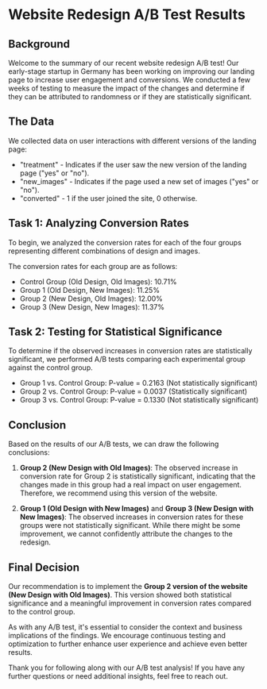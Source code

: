 # Website Redesign A/B Test Results

## Background
Welcome to the summary of our recent website redesign A/B test! Our early-stage startup in Germany has been working on improving our landing page to increase user engagement and conversions. We conducted a few weeks of testing to measure the impact of the changes and determine if they can be attributed to randomness or if they are statistically significant.

## The Data
We collected data on user interactions with different versions of the landing page:

- "treatment" - Indicates if the user saw the new version of the landing page ("yes" or "no").
- "new_images" - Indicates if the page used a new set of images ("yes" or "no").
- "converted" - 1 if the user joined the site, 0 otherwise.

## Task 1: Analyzing Conversion Rates
To begin, we analyzed the conversion rates for each of the four groups representing different combinations of design and images.

The conversion rates for each group are as follows:
- Control Group (Old Design, Old Images): 10.71%
- Group 1 (Old Design, New Images): 11.25%
- Group 2 (New Design, Old Images): 12.00%
- Group 3 (New Design, New Images): 11.37%

## Task 2: Testing for Statistical Significance
To determine if the observed increases in conversion rates are statistically significant, we performed A/B tests comparing each experimental group against the control group.

- Group 1 vs. Control Group: P-value = 0.2163 (Not statistically significant)
- Group 2 vs. Control Group: P-value = 0.0037 (Statistically significant)
- Group 3 vs. Control Group: P-value = 0.1330 (Not statistically significant)

## Conclusion
Based on the results of our A/B tests, we can draw the following conclusions:

1. **Group 2 (New Design with Old Images)**: The observed increase in conversion rate for Group 2 is statistically significant, indicating that the changes made in this group had a real impact on user engagement. Therefore, we recommend using this version of the website.

2. **Group 1 (Old Design with New Images)** and **Group 3 (New Design with New Images)**: The observed increases in conversion rates for these groups were not statistically significant. While there might be some improvement, we cannot confidently attribute the changes to the redesign.

## Final Decision
Our recommendation is to implement the **Group 2 version of the website (New Design with Old Images)**. This version showed both statistical significance and a meaningful improvement in conversion rates compared to the control group.

As with any A/B test, it's essential to consider the context and business implications of the findings. We encourage continuous testing and optimization to further enhance user experience and achieve even better results.

Thank you for following along with our A/B test analysis! If you have any further questions or need additional insights, feel free to reach out.
